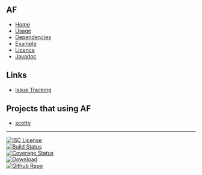 ## AF
- [Home]()
- [Usage](#docs/usage)
- [Dependencies](#docs/dependencies)
- [Example](#docs/example)
- [Licence](#docs/LICENSE)
- [Javadoc](http://www.javadoc.io/doc/com.github.nwillc/almost-functional)

## Links
- [Issue Tracking](https://github.com/nwillc/almost-functional/issues)

## Projects that using AF
- [scotty](http://nwillc.github.io/scotty)

-------
[![ISC License](https://img.shields.io/badge/license-ISC-green.svg?style=flat)](https://tldrlegal.com/license/-isc-license)
<br/>
[![Build Status](https://travis-ci.org/nwillc/almost-functional.svg?branch=master)](https://travis-ci.org/nwillc/almost-functional)
<br/>
[![Coverage Status](http://shields-nwillc.rhcloud.com/shield/codecov?path=github/nwillc&package=almost-functional)](http://shields-nwillc.rhcloud.com/homepage/codecov?path=github/nwillc&package=almost-functional)
<br/>
[![Download](http://shields-nwillc.rhcloud.com/shield/jcenter?path=nwillc&package=almost-functional)](http://shields-nwillc.rhcloud.com/homepage/jcenter?path=nwillc&package=almost-functional)
<br/>
[![Github Repo](http://shields-nwillc.rhcloud.com/shield/github)](http://shields-nwillc.rhcloud.com/homepage/github?path=nwillc&package=almost-functional)
